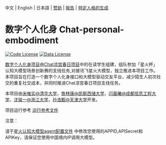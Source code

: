 中文 | English | 日本語 | [赞助](#赞助) | [报告](https://github.com/hhhwmws0117/Chat-personal-embodiment/创新方案.pptx) | [特定人格的生成](https://github.com/LC1332/Chat-Haruhi-Suzumiya/tree/main/characters/personality-data)

# 数字个人化身 Chat-personal-embodiment

[![Code License](https://img.shields.io/badge/Code%20License-Apache_2.0-green.svg)]()
[![Data License](https://img.shields.io/badge/Data%20License-CC%20By%20NC%204.0-red.svg)]()

[数字个人化身项目](https://github.com/hhhwmws0117/Chat-personal-embodiment)由[Chat凉宫春日项目](https://github.com/LC1332/Chat-Haruhi-Suzumiya.git)中的在读学生组建，组队参加「星火杯」认知大模型场景创新赛的支线任务,对接讯飞星火大模型，独立推进本项目工作。本项目旨在打造一个数字个人化身接口和大模型驱动交友平台，减少陌生人初次社交的重复社交成本，并同时推进Chat凉宫春日项目支线任务。


本项目由[米唯实@清华大学](https://github.com/hhhwmws0117)，[詹林康@凯斯西储大学](https://github.com/JunityZhan)，[闫晨曦@成都信息工程大学](https://github.com/todochenxi)，[沈骏一@浙江大学](https://github.com/J1shen)，[孙浩甄@天津大学](https://github.com/JcandZero)开发。

项目运行参考 [运行参考文件](https://github.com/hhhwmws0117/Chat-personal-embodiment/demo_8_6.ipynb) 

注意：

请于[星火认知大模型agent配置文件](https://github.com/hhhwmws0117/Chat-personal-embodiment/blob/main/src_reform/baichuanAgent.py) 中修改您使用的APPID,APISecret和APIKey，请保证您使用中国境内IP调用大模型。
